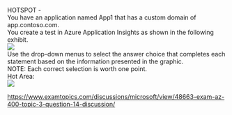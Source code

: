 HOTSPOT -<br/>You have an application named App1 that has a custom domain of app.contoso.com.<br/>You create a test in Azure Application Insights as shown in the following exhibit.<br/><img src="https://www.examtopics.com/assets/media/exam-media/04257/0009900001.jpg" class="in-exam-image"/><br/>Use the drop-down menus to select the answer choice that completes each statement based on the information presented in the graphic.<br/>NOTE: Each correct selection is worth one point.<br/>Hot Area:<br/><img src="https://www.examtopics.com/assets/media/exam-media/04257/0010000001.png" class="in-exam-image"/><br/><p><a href="https://www.examtopics.com/discussions/microsoft/view/48663-exam-az-400-topic-3-question-14-discussion/">https://www.examtopics.com/discussions/microsoft/view/48663-exam-az-400-topic-3-question-14-discussion/</a></p><script src="https://giscus.app/client.js"                    data-repo="azsamples/az204"                    data-repo-id="R_kgDOMRXzDQ"                    data-category="General"                    data-category-id="DIC_kwDOMRXzDc4Cgi27"                    data-mapping="pathname"                    data-strict="0"                    data-reactions-enabled="0"                    data-emit-metadata="0"                    data-input-position="bottom"                    data-theme="preferred_color_scheme"                    data-lang="en"                    crossorigin="anonymous"                    async>                    </script>